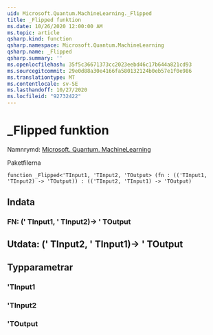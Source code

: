 ```yaml
---
uid: Microsoft.Quantum.MachineLearning._Flipped
title: _Flipped funktion
ms.date: 10/26/2020 12:00:00 AM
ms.topic: article
qsharp.kind: function
qsharp.namespace: Microsoft.Quantum.MachineLearning
qsharp.name: _Flipped
qsharp.summary: ''
ms.openlocfilehash: 35f5c36671373cc2023eebd46c17b644a821cd93
ms.sourcegitcommit: 29e0d88a30e4166fa580132124b0eb57e1f0e986
ms.translationtype: MT
ms.contentlocale: sv-SE
ms.lasthandoff: 10/27/2020
ms.locfileid: "92732422"
---
```

# <a name="_flipped-function"></a>_Flipped funktion

Namnrymd: [Microsoft. Quantum. MachineLearning](xref:Microsoft.Quantum.MachineLearning)

Paketfilerna [](https://nuget.org/packages/)




```qsharp
function _Flipped<'TInput1, 'TInput2, 'TOutput> (fn : (('TInput1, 'TInput2) -> 'TOutput)) : (('TInput2, 'TInput1) -> 'TOutput)
```


## <a name="input"></a>Indata

### <a name="fn--tinput1tinput2---toutput"></a>FN: (' TInput1, ' TInput2)-> ' TOutput





## <a name="output--tinput2tinput1---toutput"></a>Utdata: (' TInput2, ' TInput1)-> ' TOutput



## <a name="type-parameters"></a>Typparametrar

### <a name="tinput1"></a>'TInput1


### <a name="tinput2"></a>'TInput2


### <a name="toutput"></a>'TOutput

